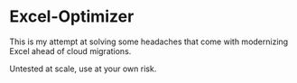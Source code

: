 # Excel-Optimizer

This is my attempt at solving some headaches that come with modernizing Excel ahead of cloud migrations.

Untested at scale, use at your own risk.
